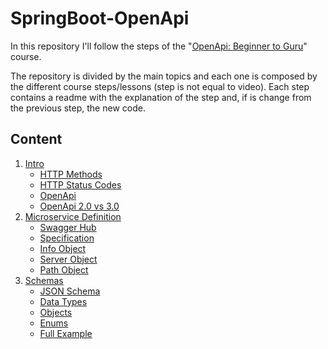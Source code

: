 # SpringBoot-OpenApi

In this repository I'll follow the steps of the 
"[OpenApi: Beginner to Guru](https://www.udemy.com/course/openapi-beginner-to-guru)" course.

The repository is divided by the main topics and each one is composed by the different course steps/lessons 
(step is not equal to video).
Each step contains a readme with the explanation of the step and, if is change from the previous step, the new code.

## Content

1. [Intro](00%20-%20Intro.md)
    - [HTTP Methods](00%20-%20Intro.md#http-methods)
    - [HTTP Status Codes](00%20-%20Intro.md#http-status-codes)
    - [OpenApi](00%20-%20Intro.md#openapi)
    - [OpenApi 2.0 vs 3.0](00%20-%20Intro.md#openapi-20-vs-30)
1. [Microservice Definition](01%20-%20Microservice%20Definition.md)
    - [Swagger Hub](01%20-%20Microservice%20Definition.md#swagger-hub)
    - [Specification](01%20-%20Microservice%20Definition.md#specification)
    - [Info Object](01%20-%20Microservice%20Definition.md#info-object)
    - [Server Object](01%20-%20Microservice%20Definition.md#server-object)
    - [Path Object](01%20-%20Microservice%20Definition.md#path-object)
1. [Schemas](02%20-%20Schemas.md)
    - [JSON Schema](02%20-%20Schemas.md#json-schema)
    - [Data Types](02%20-%20Schemas.md#data-types)
    - [Objects](02%20-%20Schemas.md#objects)
    - [Enums](02%20-%20Schemas.md#enums)
    - [Full Example](02%20-%20Schemas.md#full-example)

